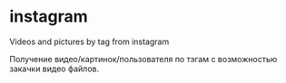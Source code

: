 # instagram
Videos and pictures  by tag from instagram

Получение видео/картинок/пользователя по тэгам с возможностью закачки видео файлов.
